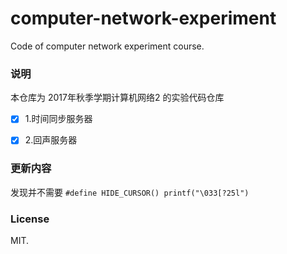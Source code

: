 # computer-network-experiment
Code of computer network experiment course.

### 说明
本仓库为 2017年秋季学期计算机网络2 的实验代码仓库

- [x] 1.时间同步服务器

- [x] 2.回声服务器

### 更新内容
发现并不需要 `#define HIDE_CURSOR() printf("\033[?25l")`

### License
MIT.